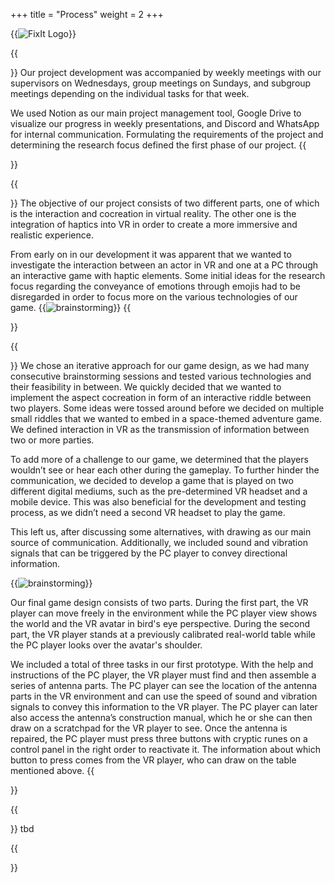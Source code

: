 +++
title = "Process"
weight = 2
+++

{{<image src="FixITLogo.svg" alt="FixIt Logo">}}

{{<section title="Organization">}}
Our project development was accompanied by weekly meetings with our supervisors on Wednesdays, group meetings on Sundays, and subgroup meetings depending on the individual tasks for that week.

We used Notion as our main project management tool, Google Drive to visualize our progress in weekly presentations, and Discord and WhatsApp for internal communication. Formulating the requirements of the project and determining the research focus defined the first phase of our project.
{{</section>}}

{{<section title="Idea Generation">}}
The objective of our project consists of two different parts, one of which is the interaction and cocreation in virtual reality. The other one is the integration of haptics into VR in order to create a more immersive and realistic experience.

From early on in our development it was apparent that we wanted to investigate the interaction between an actor in VR and one at a PC through an interactive game with haptic elements. Some initial ideas for the research focus regarding the conveyance of emotions through emojis had to be disregarded in order to focus more on the various technologies of our game.
{{<image src="brainstorming.jpg" alt="brainstorming" caption="First idea board">}}
{{</section>}}

{{<section title="Game design">}}
We chose an iterative approach for our game design, as we had many consecutive brainstorming sessions and tested various technologies and their feasibility in between. We quickly decided that we wanted to implement the aspect cocreation in form of an interactive riddle between two players. Some ideas were tossed around before we decided on multiple small riddles that we wanted to embed in a space-themed adventure game. We defined interaction in VR as the transmission of information between two or more parties. 

To add more of a challenge to our game, we determined that the players wouldn’t see or hear each other during the gameplay. To further hinder the communication, we decided to develop a game that is played on two different digital mediums, such as the pre-determined VR headset and a mobile device. This was also beneficial for the development and testing process, as we didn’t need a second VR headset to play the game. 

This left us, after discussing some alternatives, with drawing as our main source of communication. Additionally, we included sound and vibration signals that can be triggered by the PC player to convey directional information.

{{<image src="Game Design.jpg" alt="brainstorming" caption="Final game design">}}

Our final game design consists of two parts. During the first part, the VR player can move freely in the environment while the PC player view shows the world and the VR avatar in bird's eye perspective. During the second part, the VR player stands at a previously calibrated real-world table while the PC player looks over the avatar's shoulder.

We included a total of three tasks in our first prototype. With the help and instructions of the PC player, the VR player must find and then assemble a series of antenna parts. The PC player can see the location of the antenna parts in the VR environment and can use the speed of sound and vibration signals to convey this information to the VR player. The PC player can later also access the antenna’s construction manual, which he or she can then draw on a scratchpad for the VR player to see. Once the antenna is repaired, the PC player must press three buttons with cryptic runes on a control panel in the right order to reactivate it. The information about which button to press comes from the VR player, who can draw on the table mentioned above.
{{</section>}}


{{<section title="User Testing">}}
tbd


{{</section>}}